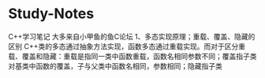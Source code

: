 # Study-Notes
C++学习笔记
大多来自小甲鱼的鱼C论坛
1、多态实现原理；重载、覆盖、隐藏的区别
C++类的多态通过抽象方法实现，函数多态通过重载实现。而对于区分重载、覆盖和隐藏：重载是指同一类中函数重载，函数名相同参数不同；覆盖指子类对基类中函数的覆盖，子与父类中函数名相同，参数相同；隐藏指子类
